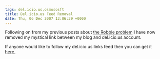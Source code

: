 ```yaml
---
tags: del.icio.us,osmososft
title: Del.icio.us Feed Removal 
date: Thu, 06 Dec 2007 13:06:39 +0000
---
```

Following on from my previous posts about [the Robbie problem](http://simonmcmanus.com/2007/11/28/the-robbie-clutton-problem/ "the Robbie problem") I have now removed my mystical link between my blog and del.icio.us account.  
  
If anyone would like to follow my del.icio.us links feed then you can get it [here.](http://del.icio.us/simonmcmanus "here")
